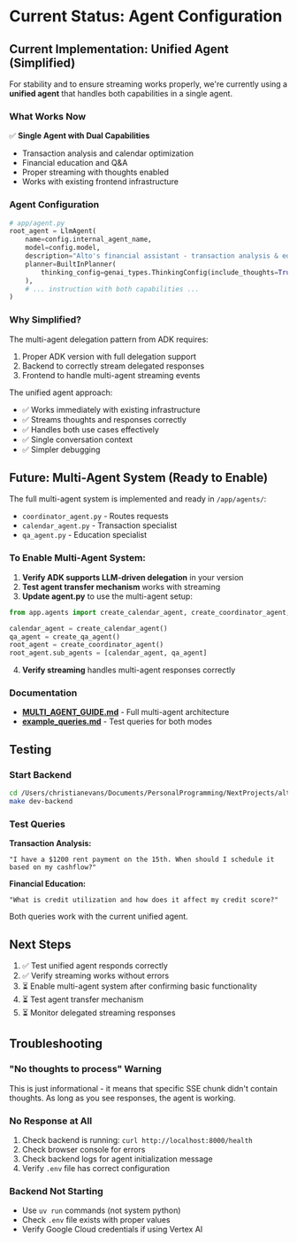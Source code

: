# Current Status: Agent Configuration

## Current Implementation: Unified Agent (Simplified)

For stability and to ensure streaming works properly, we're currently using a **unified agent** that handles both capabilities in a single agent.

### What Works Now

✅ **Single Agent with Dual Capabilities**
- Transaction analysis and calendar optimization
- Financial education and Q&A
- Proper streaming with thoughts enabled
- Works with existing frontend infrastructure

### Agent Configuration

```python
# app/agent.py
root_agent = LlmAgent(
    name=config.internal_agent_name,
    model=config.model,
    description="Alto's financial assistant - transaction analysis & education",
    planner=BuiltInPlanner(
        thinking_config=genai_types.ThinkingConfig(include_thoughts=True)
    ),
    # ... instruction with both capabilities ...
)
```

### Why Simplified?

The multi-agent delegation pattern from ADK requires:
1. Proper ADK version with full delegation support
2. Backend to correctly stream delegated responses
3. Frontend to handle multi-agent streaming events

The unified agent approach:
- ✅ Works immediately with existing infrastructure
- ✅ Streams thoughts and responses correctly
- ✅ Handles both use cases effectively
- ✅ Single conversation context
- ✅ Simpler debugging

## Future: Multi-Agent System (Ready to Enable)

The full multi-agent system is implemented and ready in `/app/agents/`:
- `coordinator_agent.py` - Routes requests
- `calendar_agent.py` - Transaction specialist
- `qa_agent.py` - Education specialist

### To Enable Multi-Agent System:

1. **Verify ADK supports LLM-driven delegation** in your version
2. **Test agent transfer mechanism** works with streaming
3. **Update agent.py** to use the multi-agent setup:

```python
from app.agents import create_calendar_agent, create_coordinator_agent, create_qa_agent

calendar_agent = create_calendar_agent()
qa_agent = create_qa_agent()
root_agent = create_coordinator_agent()
root_agent.sub_agents = [calendar_agent, qa_agent]
```

4. **Verify streaming** handles multi-agent responses correctly

### Documentation

- **[MULTI_AGENT_GUIDE.md](./MULTI_AGENT_GUIDE.md)** - Full multi-agent architecture
- **[example_queries.md](./example_queries.md)** - Test queries for both modes

## Testing

### Start Backend
```bash
cd /Users/christianevans/Documents/PersonalProgramming/NextProjects/alto-starter
make dev-backend
```

### Test Queries

**Transaction Analysis:**
```
"I have a $1200 rent payment on the 15th. When should I schedule it based on my cashflow?"
```

**Financial Education:**
```
"What is credit utilization and how does it affect my credit score?"
```

Both queries work with the current unified agent.

## Next Steps

1. ✅ Test unified agent responds correctly
2. ✅ Verify streaming works without errors
3. ⏳ Enable multi-agent system after confirming basic functionality
4. ⏳ Test agent transfer mechanism
5. ⏳ Monitor delegated streaming responses

## Troubleshooting

### "No thoughts to process" Warning
This is just informational - it means that specific SSE chunk didn't contain thoughts. 
As long as you see responses, the agent is working.

### No Response at All
1. Check backend is running: `curl http://localhost:8000/health`
2. Check browser console for errors
3. Check backend logs for agent initialization message
4. Verify `.env` file has correct configuration

### Backend Not Starting
- Use `uv run` commands (not system python)
- Check `.env` file exists with proper values
- Verify Google Cloud credentials if using Vertex AI

